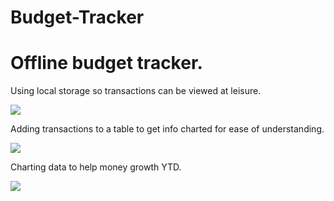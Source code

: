 # Budget-Tracker

<h1>Offline budget tracker.</h1>
<p>Using local storage so transactions can be viewed at leisure.</p>
<img src= "overview.PNG">
<p>Adding transactions to a table to get info charted for ease of understanding.</p>
<img src="table.PNG">
<br>
<hl size=3>

<p>Charting data to help money growth YTD.</p>
<img src= "overtime.PNG">